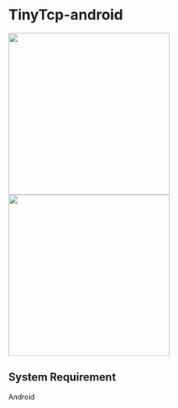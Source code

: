 # TinyTcp-android

<img src="https://raw.github.com/shengyu7697/TinyTcp-android/master/screenshot/server.png" width="320">
<img src="https://raw.github.com/shengyu7697/TinyTcp-android/master/screenshot/client.png" width="320">

## System Requirement
Android  
